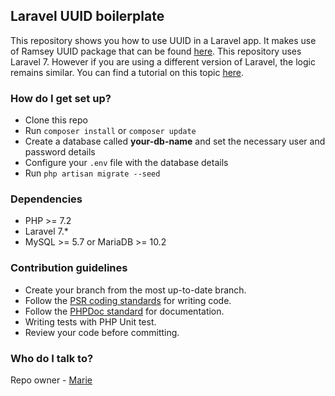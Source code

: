 ## Laravel UUID boilerplate

This repository shows you how to use UUID in a Laravel app.
It makes use of Ramsey UUID package that can be found [here](https://github.com/ramsey/uuid).
This repository uses Laravel 7. However if you are using a different version of Laravel, the logic remains similar. 
You can find a tutorial on this topic [here](https://medium.com/@emymbenoun/how-to-use-uuids-instead-of-auto-increment-ids-in-your-laravel-app-2e6cc045f6c1).

### How do I get set up? ###

* Clone this repo
* Run `composer install` or `composer update`
* Create a database called **your-db-name** and set the necessary user and password details
* Configure your `.env` file with the database details
* Run `php artisan migrate --seed`


### Dependencies ###

* PHP >= 7.2
* Laravel 7.*
* MySQL >= 5.7 or MariaDB >= 10.2


### Contribution guidelines ###

* Create your branch from the most up-to-date branch.
* Follow the [PSR coding standards](https://www.php-fig.org/psr/psr-12) for writing code.
* Follow the [PHPDoc standard](https://github.com/php-fig/fig-standards/blob/master/proposed/phpdoc.md) for documentation.
* Writing tests with PHP Unit test.
* Review your code before committing.

### Who do I talk to? ###

Repo owner - [Marie](https://github.com/emygeek "Marie")
